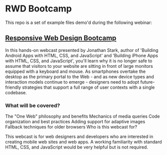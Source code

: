 RWD Bootcamp
====

This repo is a set of example files demo'd during the following webinar:

## [Responsive Web Design Bootcamp](http://www.oreilly.com/pub/e/3220)

In this hands-on webcast presented by Jonathan Stark, author of 'Building Android Apps with HTML, CSS, and JavaScript' and 'Building iPhone Apps with HTML, CSS, and JavaScript', you'll learn why it is no longer safe to assume that visitors to your website are sitting in front of large monitors equipped with a keyboard and mouse. As smartphones overtake the desktop as the primary portal to the Web - and as new device types and interaction models continue to emerge - designers need to adopt future-friendly strategies that support a full range of user contexts with a single codebase.

### What will be covered?

The "One Web" philosophy and benefits
Mechanics of media queries
Code organization and best practices
Adding support for adaptive images
Fallback techniques for older browsers
Who is this webcast for?

This webcast is for web designers and developers who are interested in creating mobile web sites and web apps. A working familiarity with standard HTML, CSS, and JavaScript would be very helpful but is not required.

